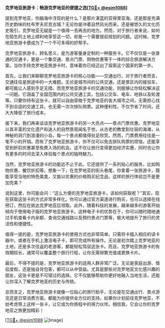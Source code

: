 **克罗地亚旅游卡：畅游克罗地亚的便捷之选[[TG💪+ @esim1088](https://t.me/s/esim1088)]**

提到克罗地亚，你脑海中浮现的是什么？是那片湛蓝的亚得里亚海，还是那座充满历史韵味的杜布罗夫尼克古城？无论你是冲着自然风光而来，还是被悠久的文化历史吸引，克罗地亚无疑是一个值得一去再去的地方。然而，对于旅行者来说，如何在陌生的土地上顺利地享受这一切，却是一个需要提前规划的问题。这时候，克罗地亚旅游卡便成为了一个不可多得的好帮手。

克罗地亚旅游卡，顾名思义，是为游客量身定制的一种服务卡。它不仅仅是一张普通的交通卡，更是一个集交通、景点门票、购物优惠等于一体的综合旅游解决方案。当你手持克罗地亚旅游卡时，意味着你已经迈出了探索这个国家的第一步。

首先，让我们来聊聊克罗地亚旅游卡的核心功能——交通出行。对于旅行者而言，交通往往是旅途中的一大难题。无论是城市间的公共交通，还是景区内的接驳车，都可能让人感到手足无措。而克罗地亚旅游卡的交通功能，则能够让你轻松解决这一问题。它涵盖了全国范围内的公共交通工具，包括公交车、电车、地铁以及轮渡等。只要你持有这张卡，就可以自由穿梭于克罗地亚的各大城市之间，无需担心找不到合适的交通工具，也无需一次次排队购票。这种便利性，不仅节省了时间，还大大降低了旅行成本。

接下来，我们再来谈谈克罗地亚旅游卡的另一大亮点——景点门票优惠。克罗地亚以其丰富的文化遗产和迷人的自然景观闻名于世。从古老的教堂到壮丽的海滩，从神秘的洞穴到浪漫的小岛，每一个景点都值得驻足欣赏。然而，门票费用往往是一笔不小的开销。而有了克罗地亚旅游卡，你不仅可以免去排队购票的烦恼，还能享受到折扣优惠甚至免费入场的机会。这不仅让旅行变得更加经济实惠，同时也让你有更多的时间去深入体验每个景点的独特魅力。

当然，克罗地亚旅游卡的功能远不止于此。它还提供了一系列贴心的服务，比如购物优惠、餐饮折扣等。想象一下，在克罗地亚的街头巷尾，你拿着一张旅游卡，既能享受当地的特色美食，又能以优惠的价格购买纪念品，这样的旅行体验岂不是更加完美？

说到这里，你可能会问：“这么方便的克罗地亚旅游卡，该如何获取呢？”其实，现在获取这张卡的方式非常多样化。你可以通过官方渠道进行购买，也可以选择在线预订，然后在抵达克罗地亚后领取。此外，随着科技的发展，越来越多的游客开始倾向于使用电子版的克罗地亚旅游卡。这种电子卡的优势在于，你可以随时随地通过手机查看卡内余额、查询交通线路以及预约景点门票等，极大地提升了旅行的灵活性和便捷性。

值得一提的是，克罗地亚旅游卡的使用方式也非常简单。只需将卡插入相应的读卡器中，或者在手机上激活电子卡，即可完成所有操作。无论是初次踏上克罗地亚的土地，还是多次往返的老游客，都能轻松驾驭这张卡。而且，克罗地亚旅游卡的有效期较长，通常可以覆盖整个旅行行程，让你无需频繁充值或更换卡片。

最后，不得不提的是，克罗地亚旅游卡的适用人群非常广泛。无论是家庭出游、情侣度假，还是独自背包客，都可以从中受益。尤其是那些对克罗地亚文化感兴趣的朋友，这张卡更是不可错过的选择。它不仅能够帮助你更好地融入当地生活，还能让你深入了解克罗地亚的历史与传统。

总而言之，克罗地亚旅游卡就像一位贴心的旅行助手，无论是在交通出行、景点游览还是日常消费方面，都能为你提供全方位的支持。如果你计划前往克罗地亚，不妨考虑带上这样一张卡，让它成为你旅程中的得力伙伴。相信我，它会让你的克罗地亚之旅更加精彩！

[[TG💪+ @esim1088](https://t.me/s/esim1088) ![Image](https://i.postimg.cc/4NQfJmqS/Snipaste-2025-05-13-00-14-12.png)]